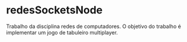 # redesSocketsNode

Trabalho da disciplina redes de computadores.
O objetivo do trabalho é implementar um jogo de tabuleiro multiplayer.
